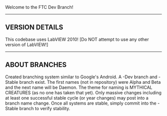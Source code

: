 Welcome to the FTC Dev Branch!

------------
VERSION DETAILS
------------
This codebase uses LabVIEW 2010!
[Do NOT attempt to use any other version of LabVIEW!]

------------
ABOUT BRANCHES
------------
Created branching system similar to Google's Android.
A -Dev branch and -Stable branch exist.
The first names (not in repository) were Alpha and Beta and the next name will be Daemon.
The theme for naming is MYTHICAL CREATURES (as no one has taken that yet).
Only massive changes including at least one successful stable cycle (or year changes) may post into a branch name change.
Once all systems are stable, simply commit into the -Stable branch to verify stability.

